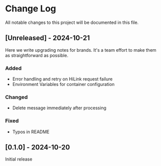 
# Change Log
All notable changes to this project will be documented in this file.
 
## [Unreleased] - 2024-10-21
 
Here we write upgrading notes for brands. It's a team effort to make them as
straightforward as possible.
 
### Added
- Error handling and retry on HiLink request failure
- Environment Variables for container configuration

### Changed
- Delete message immediately after processing
 
### Fixed
- Typos in README

## [0.1.0] - 2024-10-20
 
Initial release

